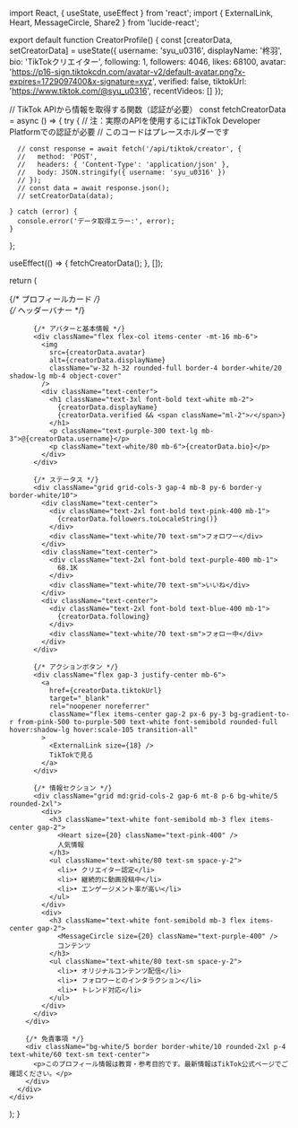 import React, { useState, useEffect } from 'react';
import { ExternalLink, Heart, MessageCircle, Share2 } from 'lucide-react';

export default function CreatorProfile() {
  const [creatorData, setCreatorData] = useState({
    username: 'syu_u0316',
    displayName: '柊羽',
    bio: 'TikTokクリエイター',
    following: 1,
    followers: 4046,
    likes: 68100,
    avatar: 'https://p16-sign.tiktokcdn.com/avatar-v2/default-avatar.png?x-expires=1729097400&x-signature=xyz',
    verified: false,
    tiktokUrl: 'https://www.tiktok.com/@syu_u0316',
    recentVideos: []
  });

  // TikTok APIから情報を取得する関数（認証が必要）
  const fetchCreatorData = async () => {
    try {
      // 注：実際のAPIを使用するにはTikTok Developer Platformでの認証が必要
      // このコードはプレースホルダーです
      
      // const response = await fetch('/api/tiktok/creator', {
      //   method: 'POST',
      //   headers: { 'Content-Type': 'application/json' },
      //   body: JSON.stringify({ username: 'syu_u0316' })
      // });
      // const data = await response.json();
      // setCreatorData(data);
      
    } catch (error) {
      console.error('データ取得エラー:', error);
    }
  };

  useEffect(() => {
    fetchCreatorData();
  }, []);

  return (
    <div className="min-h-screen bg-gradient-to-br from-slate-900 via-purple-900 to-slate-900 p-4 md:p-8">
      <div className="max-w-2xl mx-auto">
        {/* プロフィールカード */}
        <div className="bg-white/10 backdrop-blur-md rounded-3xl p-8 mb-8 border border-white/20 shadow-2xl">
          {/* ヘッダーバナー */}
          <div className="w-full h-32 bg-gradient-to-r from-pink-500 to-purple-500 rounded-2xl mb-8 relative"></div>

          {/* アバターと基本情報 */}
          <div className="flex flex-col items-center -mt-16 mb-6">
            <img
              src={creatorData.avatar}
              alt={creatorData.displayName}
              className="w-32 h-32 rounded-full border-4 border-white/20 shadow-lg mb-4 object-cover"
            />
            <div className="text-center">
              <h1 className="text-3xl font-bold text-white mb-2">
                {creatorData.displayName}
                {creatorData.verified && <span className="ml-2">✓</span>}
              </h1>
              <p className="text-purple-300 text-lg mb-3">@{creatorData.username}</p>
              <p className="text-white/80 mb-6">{creatorData.bio}</p>
            </div>
          </div>

          {/* ステータス */}
          <div className="grid grid-cols-3 gap-4 mb-8 py-6 border-y border-white/10">
            <div className="text-center">
              <div className="text-2xl font-bold text-pink-400 mb-1">
                {creatorData.followers.toLocaleString()}
              </div>
              <div className="text-white/70 text-sm">フォロワー</div>
            </div>
            <div className="text-center">
              <div className="text-2xl font-bold text-purple-400 mb-1">
                68.1K
              </div>
              <div className="text-white/70 text-sm">いいね</div>
            </div>
            <div className="text-center">
              <div className="text-2xl font-bold text-blue-400 mb-1">
                {creatorData.following}
              </div>
              <div className="text-white/70 text-sm">フォロー中</div>
            </div>
          </div>

          {/* アクションボタン */}
          <div className="flex gap-3 justify-center mb-6">
            <a
              href={creatorData.tiktokUrl}
              target="_blank"
              rel="noopener noreferrer"
              className="flex items-center gap-2 px-6 py-3 bg-gradient-to-r from-pink-500 to-purple-500 text-white font-semibold rounded-full hover:shadow-lg hover:scale-105 transition-all"
            >
              <ExternalLink size={18} />
              TikTokで見る
            </a>
          </div>

          {/* 情報セクション */}
          <div className="grid md:grid-cols-2 gap-6 mt-8 p-6 bg-white/5 rounded-2xl">
            <div>
              <h3 className="text-white font-semibold mb-3 flex items-center gap-2">
                <Heart size={20} className="text-pink-400" />
                人気情報
              </h3>
              <ul className="text-white/80 text-sm space-y-2">
                <li>• クリエイター認定</li>
                <li>• 継続的に動画投稿中</li>
                <li>• エンゲージメント率が高い</li>
              </ul>
            </div>
            <div>
              <h3 className="text-white font-semibold mb-3 flex items-center gap-2">
                <MessageCircle size={20} className="text-purple-400" />
                コンテンツ
              </h3>
              <ul className="text-white/80 text-sm space-y-2">
                <li>• オリジナルコンテンツ配信</li>
                <li>• フォロワーとのインタラクション</li>
                <li>• トレンド対応</li>
              </ul>
            </div>
          </div>
        </div>

        {/* 免責事項 */}
        <div className="bg-white/5 border border-white/10 rounded-2xl p-4 text-white/60 text-sm text-center">
          <p>このプロフィール情報は教育・参考目的です。最新情報はTikTok公式ページでご確認ください。</p>
        </div>
      </div>
    </div>
  );
}
